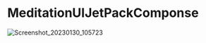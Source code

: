 # MeditationUIJetPackComponse

![Screenshot_20230130_105723](https://user-images.githubusercontent.com/35282954/215393316-35eb7480-0d1c-4a72-af04-1fb84fd54e2e.png)
